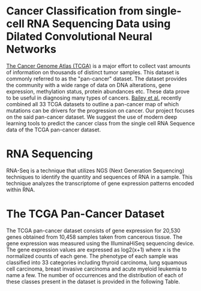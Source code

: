 # Cancer Classification from single-cell RNA Sequencing Data using Dilated Convolutional Neural Networks

[The Cancer Genome Atlas (TCGA)](https://www.nature.com/articles/ng.2764) is a major effort to collect vast amounts of information on thousands of distinct tumor samples. This dataset is commonly referred to as the "pan-cancer" dataset. The dataset provides the community with a wide range of data on DNA alterations, gene expression, methylation status, protein abundances etc. These data prove to be useful in diagnosing many types of cancers. [Bailey et al.](https://pubmed.ncbi.nlm.nih.gov/29625053/) recently combined all 33 TCGA datasets to outline a pan-cancer map of which mutations can be drivers for the progression on cancer. Our project focuses on the said pan-cancer dataset. We suggest the use of modern deep learning tools to predict the cancer class from the single cell RNA Sequence data of the TCGA pan-cancer dataset. 


# RNA Sequencing

RNA-Seq is a technique that utilizes NGS (Next Generation Sequencing) techniques to identify the quantity and sequences of RNA in a sample. This technique analyzes the transcriptome of gene expression patterns encoded within RNA. 

# The TCGA Pan-Cancer Dataset

The TCGA pan-cancer dataset consists of gene expression for 20,530 genes obtained from 10,458 samples taken from cancerous tissue. The gene expression was measured using the IlluminaHiSeq sequencing device. The gene expression values are expressed as log2(x+1) where x is the normalized counts of each gene. The phenotype of each sample was classified into 33 categories including thyroid carcinoma, lung squamous cell carcinoma, breast invasive carcinoma and acute myeloid leukemia to name a few. The number of occurrences and the distribution of each of these classes present in the dataset is provided in the following Table.



